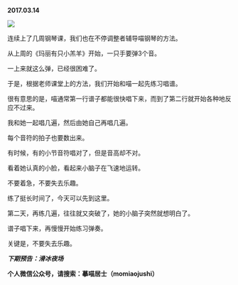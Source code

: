
          
**2017.03.14**

![](http://imglf2.nosdn.127.net/img/OXhJUU5ZZnVvNnlkbW9XamVpOG5Td2szWEN5cG96TngzVU5EaG5lSjQ1QT0.jpg)


连续上了几周钢琴课，我们也在不停调整者辅导喵钢琴的方法。

从上周的《玛丽有只小羔羊》开始，一只手要弹3个音。

一上来就这么弹，已经很困难了。

于是，根据老师课堂上的方法，我们开始和喵一起先练习唱谱。

很有意思的是，喵通常第一行谱子都能很快唱下来，而到了第二行就开始各种地反应不过来。

我和她一起唱几遍，然后由她自己再唱几遍。

每个音符的拍子也要数出来。

有时候，有的小节音符唱对了，但是音高却不对。

看着她认真的小脸，看起来小脑子在飞速地运转。

不要着急，不要失去乐趣。

练了挺长时间了，今天可以先到这里。

第二天，再练几遍，往往就又突破了，她的小脑子突然就想明白了。

谱子唱下来，再慢慢开始练习弹奏。

关键是，不要失去乐趣。


***下期预告：滑冰夜场***


**个人微信公众号，请搜索：摹喵居士（momiaojushi）**

        